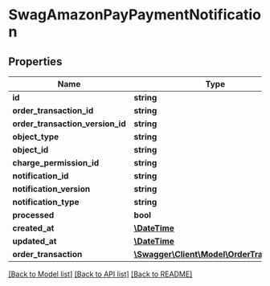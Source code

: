 # SwagAmazonPayPaymentNotification

## Properties
Name | Type | Description | Notes
------------ | ------------- | ------------- | -------------
**id** | **string** |  | [optional] 
**order_transaction_id** | **string** |  | [optional] 
**order_transaction_version_id** | **string** |  | [optional] 
**object_type** | **string** |  | 
**object_id** | **string** |  | 
**charge_permission_id** | **string** |  | [optional] 
**notification_id** | **string** |  | 
**notification_version** | **string** |  | 
**notification_type** | **string** |  | 
**processed** | **bool** |  | [optional] 
**created_at** | [**\DateTime**](\DateTime.md) |  | 
**updated_at** | [**\DateTime**](\DateTime.md) |  | [optional] 
**order_transaction** | [**\Swagger\Client\Model\OrderTransaction**](OrderTransaction.md) |  | [optional] 

[[Back to Model list]](../../README.md#documentation-for-models) [[Back to API list]](../../README.md#documentation-for-api-endpoints) [[Back to README]](../../README.md)

